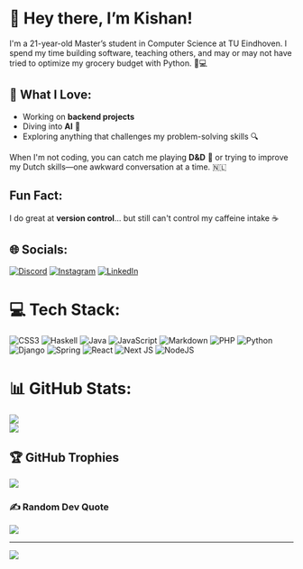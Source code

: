 # 👋 Hey there, I’m Kishan!

I'm a 21-year-old Master’s student in Computer Science at TU Eindhoven. I spend my time building software, teaching others, and may or may not have tried to optimize my grocery budget with Python. 🐍💻

## 🚀 What I Love:
- Working on **backend projects** 
- Diving into **AI** 🤖
- Exploring anything that challenges my problem-solving skills 🔍

When I'm not coding, you can catch me playing **D&D** 🎲 or trying to improve my Dutch skills—one awkward conversation at a time. :netherlands:

## Fun Fact:
I do great at **version control**... but still can't control my caffeine intake ☕️


## 🌐 Socials:
[![Discord](https://img.shields.io/badge/Discord-%237289DA.svg?logo=discord&logoColor=white)](https://discord.gg/ktrocks2) [![Instagram](https://img.shields.io/badge/Instagram-%23E4405F.svg?logo=Instagram&logoColor=white)](https://instagram.com/ktrocks2) [![LinkedIn](https://img.shields.io/badge/LinkedIn-%230077B5.svg?logo=linkedin&logoColor=white)](https://www.linkedin.com/in/kishan-thakurani-78744b252) 

# 💻 Tech Stack:
![CSS3](https://img.shields.io/badge/css3-%231572B6.svg?style=for-the-badge&logo=css3&logoColor=white) ![Haskell](https://img.shields.io/badge/Haskell-5e5086?style=for-the-badge&logo=haskell&logoColor=white) ![Java](https://img.shields.io/badge/java-%23ED8B00.svg?style=for-the-badge&logo=openjdk&logoColor=white) ![JavaScript](https://img.shields.io/badge/javascript-%23323330.svg?style=for-the-badge&logo=javascript&logoColor=%23F7DF1E) ![Markdown](https://img.shields.io/badge/markdown-%23000000.svg?style=for-the-badge&logo=markdown&logoColor=white) ![PHP](https://img.shields.io/badge/php-%23777BB4.svg?style=for-the-badge&logo=php&logoColor=white) ![Python](https://img.shields.io/badge/python-3670A0?style=for-the-badge&logo=python&logoColor=ffdd54) ![Django](https://img.shields.io/badge/django-%23092E20.svg?style=for-the-badge&logo=django&logoColor=white) ![Spring](https://img.shields.io/badge/spring-%236DB33F.svg?style=for-the-badge&logo=spring&logoColor=white) ![React](https://img.shields.io/badge/react-%2320232a.svg?style=for-the-badge&logo=react&logoColor=%2361DAFB) ![Next JS](https://img.shields.io/badge/Next-black?style=for-the-badge&logo=next.js&logoColor=white) ![NodeJS](https://img.shields.io/badge/node.js-6DA55F?style=for-the-badge&logo=node.js&logoColor=white)
# 📊 GitHub Stats:
![](https://github-readme-streak-stats.herokuapp.com/?user=ktrocks3&theme=dark&hide_border=false)<br/>
![](https://github-readme-stats.vercel.app/api/top-langs/?username=ktrocks3&theme=dark&hide_border=false&include_all_commits=true&count_private=true&layout=compact)

## 🏆 GitHub Trophies
![](https://github-profile-trophy.vercel.app/?username=ktrocks3&theme=radical&no-frame=false&no-bg=true&margin-w=4)

### ✍️ Random Dev Quote
![](https://quotes-github-readme.vercel.app/api?type=horizontal&theme=radical)

---
[![](https://visitcount.itsvg.in/api?id=ktrocks3&icon=0&color=0)](https://visitcount.itsvg.in)

<!-- Proudly created with GPRM ( https://gprm.itsvg.in ) -->

